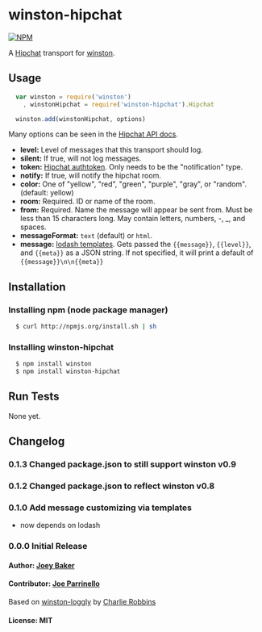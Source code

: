 # winston-hipchat

[![NPM](https://nodei.co/npm/winston-hipchat.png)](https://nodei.co/npm/winston-hipchat/)

A [Hipchat][0] transport for [winston][1].

## Usage
``` js
  var winston = require('winston')
    , winstonHipchat = require('winston-hipchat').Hipchat

  winston.add(winstonHipchat, options)
```

Many options can be seen in the [Hipchat API docs](https://www.hipchat.com/docs/api/method/rooms/message).

* __level:__ Level of messages that this transport should log.
* __silent:__ If true, will not log messages.
* __token:__ [Hipchat authtoken](https://uwn-test.hipchat.com/admin/api). Only needs to be the "notification" type.
* __notify:__ If true, will notify the hipchat room.
* __color:__ One of "yellow", "red", "green", "purple", "gray", or "random". (default: yellow)
* __room:__ Required. ID or name of the room.
* __from:__ Required. Name the message will appear be sent from. Must be less than 15 characters long. May contain letters, numbers, -, _, and spaces.
* __messageFormat:__ `text` (default) or `html`.
* __message:__ [lodash templates](http://lodash.com/docs#template). Gets passed the `{{message}}`, `{{level}}`, and `{{meta}}` as a JSON string. If not specified, it will print a default of `{{message}}\n\n{{meta}}`

## Installation

### Installing npm (node package manager)

``` bash
  $ curl http://npmjs.org/install.sh | sh
```

### Installing winston-hipchat

``` bash
  $ npm install winston
  $ npm install winston-hipchat
```

## Run Tests
None yet.

## Changelog
### 0.1.3 Changed package.json to still support winston v0.9
### 0.1.2 Changed package.json to reflect winston v0.8
### 0.1.0 Add message customizing via templates
* now depends on lodash

### 0.0.0 Initial Release

#### Author: [Joey Baker](http://byjoeybaker.com)
#### Contributor: [Joe Parrinello](https://github.com/Taevis662)

Based on [winston-loggly](https://github.com/indexzero/winston-loggly) by [Charlie Robbins](http://blog.nodejitsu.com)
#### License: MIT

[0]: http://hipchat.com
[1]: https://github.com/flatiron/winston
[2]: http://nodejitsu.com
[6]: http://vowsjs.org
[7]: http://npmjs.org
